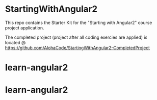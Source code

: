 # StartingWithAngular2

This repo contains the Starter Kit for the "Starting with Angular2" course project application.

The completed project (project after all coding exercies are applied) is located @  
https://github.com/AlohaCode/StartingWithAngular2-CompletedProject
# learn-angular2
# learn-angular2
